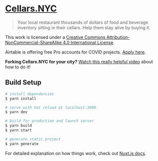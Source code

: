 # [Cellars.NYC](https://www.cellars.nyc)

> Your local restaurant thousands of dollars of food and beverage inventory sitting in their cellars. Help them stay alive by buying it.

This work is licensed under a [Creative Commons Attribution-NonCommercial-ShareAlike 4.0 International License](http://creativecommons.org/licenses/by-nc-sa/4.0/).

Airtable is offering free Pro accounts for COVID projects. [Apply here](https://blog.airtable.com/airtables-support-for-covid-19-response-efforts/). 

**Forking Cellars.NYC for your city?** [Watch this really helpful video](https://www.loom.com/share/840afffd239540d8b620789c9c8b6612) about how to do it!

## Build Setup

```bash
# install dependencies
$ yarn install

# serve with hot reload at localhost:3000
$ yarn dev

# build for production and launch server
$ yarn build
$ yarn start

# generate static project
$ yarn generate
```

For detailed explanation on how things work, check out [Nuxt.js docs](https://nuxtjs.org).

